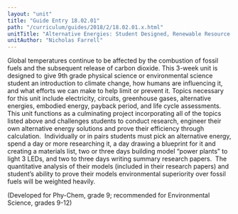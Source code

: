 ```yaml
---
layout: "unit"
title: "Guide Entry 18.02.01"
path: "/curriculum/guides/2018/2/18.02.01.x.html"
unitTitle: "Alternative Energies: Student Designed, Renewable Resource Driven "Power Plants""
unitAuthor: "Nicholas Farrell"
---
```

<main>
 <p>
  Global temperatures continue to be affected by the combustion of fossil fuels and the subsequent release of carbon dioxide. This 3-week unit is designed to give 9th grade physical science or environmental science student an introduction to climate change, how humans are influencing it, and what efforts we can make to help limit or prevent it. Topics necessary for this unit include electricity, circuits, greenhouse gases, alternative energies, embodied energy, payback period, and life cycle assessments. This unit functions as a culminating project incorporating all of the topics listed above and challenges students to conduct research, engineer their own alternative energy solutions and prove their efficiency through calculation.  Individually or in pairs students must pick an alternative energy, spend a day or more researching it, a day drawing a blueprint for it and creating a materials list, two or three days building model “power plants” to light 3 LEDs, and two to three days writing summary research papers.  The quantitative analysis of their models (included in their research papers) and student’s ability to prove their models environmental superiority over fossil fuels will be weighted heavily.
 </p>
 <p>
  (Developed for Phy-Chem, grade 9; recommended for Environmental Science, grades 9-12)
 </p>
</main>

